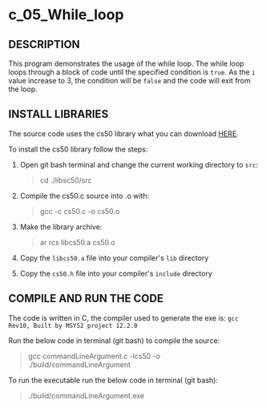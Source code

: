 c_05_While_loop
========================

## DESCRIPTION

This program demonstrates the usage of the while loop. The while loop loops through a block of code 
until the specified condition is `true`. As the `i` value increase to 3, the condition will be `false` and
the code will exit from the loop. 

## INSTALL LIBRARIES

The source code uses the cs50 library what you can download [HERE](https://github.com/cs50/libcs50).

To install the cs50 library follow the steps:

1. Open git bash terminal and change the current working directory to `src`:   
  	> cd ./libsc50/src

2. Compile the cs50.c source into .o with:
	> gcc -c cs50.c -o cs50.o

3. Make the library archive:  
  	> ar rcs libcs50.a cs50.o

4. Copy the `libcs50.a` file into your compiler's `lib` directory

5. Copy the `cs50.h` file into your compiler's `include` directory

## COMPILE AND RUN THE CODE

The code is written in C, the compiler used to generate the exe is: `gcc Rev10, Built by MSYS2 project 12.2.0`

Run the below code in terminal (git bash) to compile the source:

> gcc commandLineArgument.c -lcs50 -o ./build/commandLineArgument

To run the executable run the below code in terminal (git bash):

> ./build/commandLineArgument.exe
